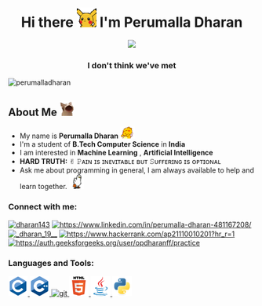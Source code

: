 <h1 align="center">Hi there
<img src="Media\ASPikaDab.gif" height="40">  I'm Perumalla Dharan</h1>
<p float="left">

<div align="center">
<img src='https://media.giphy.com/media/bcKmIWkUMCjVm/giphy.gif' width="200">
</div>
</p>
<h3 align="center">I don't think we've met</h3>

<p align="left"> <img src="https://komarev.com/ghpvc/?username=perumalladharan&label=Profile%20views&color=0e75b6&style=flat" alt="perumalladharan" /> </p>

<!-- <p align="left"> <a href="https://twitter.com/dharan143" target="blank"><img src="https://img.shields.io/twitter/follow/dharan143?logo=twitter&style=for-the-badge" alt="dharan143" /></a> </p> -->

##  About Me <img src="Media\933818109511479346.gif" width="30"> 

- My name is **Perumalla Dharan** <img src="Media\870667727151444068.gif" width="30">
- I'm a student of **B.Tech Computer Science** in **India**
- I am interested in  **Machine Learning** , **Artificial Intelligence**
- **HARD TRUTH:** ✌︎ 𝙿ᴀɪɴ ɪs ɪɴᴇᴠɪᴛᴀʙʟᴇ ʙᴜᴛ 𝚂ᴜғғᴇʀɪɴɢ ɪs ᴏᴘᴛɪᴏɴᴀʟ
- Ask me about programming in general, I am always available to help and learn together. <img src="Media\981908669446889523.gif" width="30">

<h3 align="left">Connect with me:</h3>
<p align="left">
<a href="https://twitter.com/dharan143" target="blank"><img align="center" src="https://raw.githubusercontent.com/rahuldkjain/github-profile-readme-generator/master/src/images/icons/Social/twitter.svg" alt="dharan143" height="30" width="40" /></a>
<a href="https://linkedin.com/in/https://www.linkedin.com/in/perumalla-dharan-481167208/" target="blank"><img align="center" src="https://raw.githubusercontent.com/rahuldkjain/github-profile-readme-generator/master/src/images/icons/Social/linked-in-alt.svg" alt="https://www.linkedin.com/in/perumalla-dharan-481167208/" height="30" width="40" /></a>
<a href="https://www.instagram.com/perumalladharan/" target="blank"><img align="center" src="https://raw.githubusercontent.com/rahuldkjain/github-profile-readme-generator/master/src/images/icons/Social/instagram.svg" alt="_dharan_19__" height="30" width="40" /></a>
<a href="https://www.hackerrank.com/https://www.hackerrank.com/ap21110010201?hr_r=1" target="blank"><img align="center" src="https://raw.githubusercontent.com/rahuldkjain/github-profile-readme-generator/master/src/images/icons/Social/hackerrank.svg" alt="https://www.hackerrank.com/ap21110010201?hr_r=1" height="30" width="40" /></a>
<a href="https://auth.geeksforgeeks.org/user/https://auth.geeksforgeeks.org/user/opdharanff/practice" target="blank"><img align="center" src="https://raw.githubusercontent.com/rahuldkjain/github-profile-readme-generator/master/src/images/icons/Social/geeks-for-geeks.svg" alt="https://auth.geeksforgeeks.org/user/opdharanff/practice" height="30" width="40" /></a>
</p>

<h3 align="left">Languages and Tools:</h3>
<p align="left"> <a href="https://www.cprogramming.com/" target="_blank" rel="noreferrer"> <img src="https://raw.githubusercontent.com/devicons/devicon/master/icons/c/c-original.svg" alt="c" width="40" height="40"/> </a> <a href="https://www.w3schools.com/cpp/" target="_blank" rel="noreferrer"> <img src="https://raw.githubusercontent.com/devicons/devicon/master/icons/cplusplus/cplusplus-original.svg" alt="cplusplus" width="40" height="40"/> </a> <a href="https://git-scm.com/" target="_blank" rel="noreferrer"> <img src="https://www.vectorlogo.zone/logos/git-scm/git-scm-icon.svg" alt="git" width="40" height="40"/> </a> <a href="https://www.w3.org/html/" target="_blank" rel="noreferrer"> <img src="https://raw.githubusercontent.com/devicons/devicon/master/icons/html5/html5-original-wordmark.svg" alt="html5" width="40" height="40"/> </a> <a href="https://www.java.com" target="_blank" rel="noreferrer"> <img src="https://raw.githubusercontent.com/devicons/devicon/master/icons/java/java-original.svg" alt="java" width="40" height="40"/> </a> <a href="https://www.python.org" target="_blank" rel="noreferrer"> <img src="https://raw.githubusercontent.com/devicons/devicon/master/icons/python/python-original.svg" alt="python" width="40" height="40"/> </a> </p>


